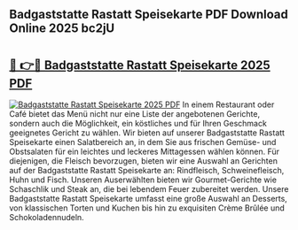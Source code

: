 ## Badgaststatte Rastatt Speisekarte PDF Download Online 2025 bc2jU

# <h2><a href="http://gcddvbm.nevu.top/?p=Badgaststatte+Rastatt+Speisekarte">🔗 👉🔴 Badgaststatte Rastatt Speisekarte 2025 PDF</a></h2>

[![Badgaststatte Rastatt Speisekarte 2025 PDF](https://i.imgur.com/dBaPXMq.png)](http://gcddvbm.nevu.top/?p=Badgaststatte+Rastatt+Speisekarte)
In einem Restaurant oder Café bietet das Menü nicht nur eine Liste der angebotenen Gerichte, sondern auch die Möglichkeit, ein köstliches und für Ihren Geschmack geeignetes Gericht zu wählen. Wir bieten auf unserer Badgaststatte Rastatt Speisekarte einen Salatbereich an, in dem Sie aus frischen Gemüse- und Obstsalaten für ein leichtes und leckeres Mittagessen wählen können. Für diejenigen, die Fleisch bevorzugen, bieten wir eine Auswahl an Gerichten auf der Badgaststatte Rastatt Speisekarte an: Rindfleisch, Schweinefleisch, Huhn und Fisch. Unseren Auserwählten bieten wir Gourmet-Gerichte wie Schaschlik und Steak an, die bei lebendem Feuer zubereitet werden. Unsere Badgaststatte Rastatt Speisekarte umfasst eine große Auswahl an Desserts, von klassischen Torten und Kuchen bis hin zu exquisiten Crème Brûlée und Schokoladennudeln.
